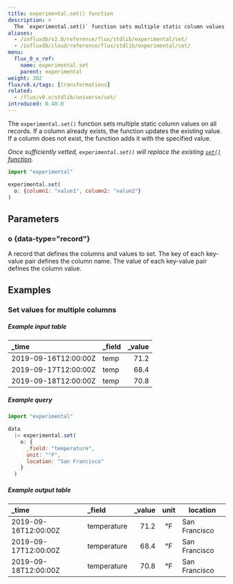 ```yaml
---
title: experimental.set() function
description: >
  The `experimental.set()` function sets multiple static column values on all records.
aliases:
  - /influxdb/v2.0/reference/flux/stdlib/experimental/set/
  - /influxdb/cloud/reference/flux/stdlib/experimental/set/
menu:
  flux_0_x_ref:
    name: experimental.set
    parent: experimental
weight: 302
flux/v0.x/tags: [transformations]
related:
  - /flux/v0.x/stdlib/universe/set/
introduced: 0.40.0
---
```


The `experimental.set()` function sets multiple static column values on all records.
If a column already exists, the function updates the existing value.
If a column does not exist, the function adds it with the specified value.

_Once sufficiently vetted, `experimental.set()` will replace the existing
[`set()` function](/flux/v0.x/stdlib/universe/set/)._

```js
import "experimental"

experimental.set(
  o: {column1: "value1", column2: "value2"}
)
```

## Parameters

### o {data-type="record"}
A record that defines the columns and values to set.
The key of each key-value pair defines the column name.
The value of each key-value pair defines the column value.

## Examples

### Set values for multiple columns

##### Example input table
| _time                | _field | _value |
|:-----                |:------ | ------:|
| 2019-09-16T12:00:00Z | temp   | 71.2   |
| 2019-09-17T12:00:00Z | temp   | 68.4   |
| 2019-09-18T12:00:00Z | temp   | 70.8   |

##### Example query
```js
import "experimental"

data
  |> experimental.set(
    o: {
      _field: "temperature",
      unit: "°F",
      location: "San Francisco"
    }
  )
```

##### Example output table
| _time                | _field      | _value | unit | location      |
|:-----                |:------      | ------:|:----:| --------      |
| 2019-09-16T12:00:00Z | temperature | 71.2   | °F   | San Francisco |
| 2019-09-17T12:00:00Z | temperature | 68.4   | °F   | San Francisco |
| 2019-09-18T12:00:00Z | temperature | 70.8   | °F   | San Francisco |
